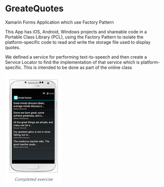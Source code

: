 # GreateQuotes

Xamarin Forms Application which use Factory Pattern

This App has iOS, Android, Windows projects and shareable code in a Portable Class Library (PCL), using the Factory Pattern to isolate the platform-specific code to read and write the storage file used to display quotes.

We defined a service for performing text-to-speech and then create a Service Locator to find the implementation of that service which is platform-specific. This is intended to be done as part of the online class

<img src="/ScreenShots/1.PNG"/>
